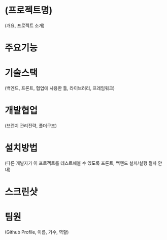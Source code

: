  # (프로젝트명)
(개요, 프로젝트 소개)

 # 주요기능

 # 기술스택
(백엔드, 프론트, 협업에 사용한 툴, 라이브러리, 프레임워크)

 # 개발협업
 (브랜치 관리전략, 폴더구조)

 # 설치방법
(다른 개발자가 이 프로젝트를 테스트해볼 수 있도록 프론트, 백엔드 설치/실행 절차 안내)

 # 스크린샷

 # 팀원
 (Github Profile, 이름, 기수, 역할)

 
